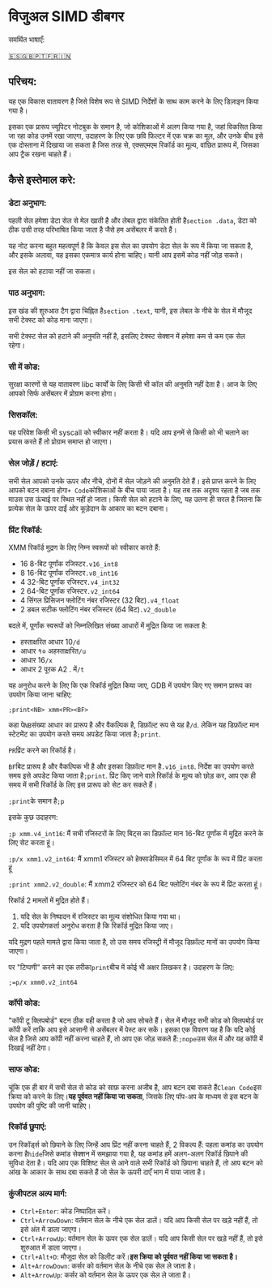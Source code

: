 # विजुअल SIMD डीबगर

समर्थित भाषाएँ:

[🇪🇸](./../README.md)[🇬🇧](./README.en.md)[🇵🇹](./README.pt.md)[🇫🇷](./README.fr.md)[🇮🇳](./README.hi.md)

## परिचय:

यह एक विकास वातावरण है जिसे विशेष रूप से SIMD निर्देशों के साथ काम करने के लिए डिज़ाइन किया गया है।

इसका एक प्रारूप ज्यूपिटर नोटबुक के समान है, जो कोशिकाओं में अलग किया गया है, जहां विकसित किया जा रहा कोड उनमें रखा जाएगा, उदाहरण के लिए एक छवि फिल्टर में एक चक्र का मूल, और उनके बीच इसे एक दोस्ताना में दिखाया जा सकता है जिस तरह से, एक्सएमएम रिकॉर्ड का मूल्य, वांछित प्रारूप में, जिसका आप ट्रैक रखना चाहते हैं।

## कैसे इस्तेमाल करे:

### डेटा अनुभाग:

पहली सेल हमेशा डेटा सेल से मेल खाती है और लेबल द्वारा संकेतित होती है`section .data`, डेटा को ठीक उसी तरह परिभाषित किया जाता है जैसे हम असेंबलर में करते हैं।

यह नोट करना बहुत महत्वपूर्ण है कि केवल इस सेल का उपयोग डेटा सेल के रूप में किया जा सकता है, और इसके अलावा, यह इसका एकमात्र कार्य होना चाहिए। यानी आप इसमें कोड नहीं जोड़ सकते।

इस सेल को हटाया नहीं जा सकता।

### पाठ अनुभाग:

इस खंड की शुरुआत टैग द्वारा चिह्नित है`section .text`, यानी, इस लेबल के नीचे के सेल में मौजूद सभी टेक्स्ट को कोड माना जाएगा।

सभी टेक्स्ट सेल को हटाने की अनुमति नहीं है, इसलिए टेक्स्ट सेक्शन में हमेशा कम से कम एक सेल रहेगा।

### सी में कोड:

सुरक्षा कारणों से यह वातावरण libc कार्यों के लिए किसी भी कॉल की अनुमति नहीं देता है। आज के लिए आपको सिर्फ असेंबलर में प्रोग्राम करना होगा।

### सिसकॉल:

यह परिवेश किसी भी syscall को स्वीकार नहीं करता है। यदि आप इनमें से किसी को भी चलाने का प्रयास करते हैं तो प्रोग्राम समाप्त हो जाएगा।

### सेल जोड़ें / हटाएं:

सभी सेल आपको उनके ऊपर और नीचे, दोनों में सेल जोड़ने की अनुमति देते हैं। इसे प्राप्त करने के लिए आपको बटन दबाना होगा`+ Code`कोशिकाओं के बीच पाया जाता है। यह तब तक अदृश्य रहता है जब तक माउस उस ऊंचाई पर स्थित नहीं हो जाता।
किसी सेल को हटाने के लिए, यह उतना ही सरल है जितना कि प्रत्येक सेल के ऊपर दाईं ओर कूड़ेदान के आकार का बटन दबाना।

### प्रिंट रिकॉर्ड:

XMM रिकॉर्ड मुद्रण के लिए निम्न स्वरूपों को स्वीकार करते हैं:

-   16 8-बिट पूर्णांक रजिस्टर`.v16_int8`
-   8 16-बिट पूर्णांक रजिस्टर`.v8_int16`
-   4 32-बिट पूर्णांक रजिस्टर`.v4_int32`
-   2 64-बिट पूर्णांक रजिस्टर`.v2_int64`
-   4 सिंगल प्रिसिजन फ्लोटिंग नंबर रजिस्टर (32 बिट)`.v4_float`
-   2 डबल सटीक फ्लोटिंग नंबर रजिस्टर (64 बिट)`.v2_double`

बदले में, पूर्णांक स्वरूपों को निम्नलिखित संख्या आधारों में मुद्रित किया जा सकता है:

-   हस्ताक्षरित आधार 10`/d`
-   आधार १० अहस्ताक्षरित`/u`
-   आधार 16`/x`
-   आधार 2 पूरक A2 . में`/t`

यह अनुरोध करने के लिए कि एक रिकॉर्ड मुद्रित किया जाए, GDB में उपयोग किए गए समान प्रारूप का उपयोग किया जाना चाहिए:

`;print<NB> xmm<PR><BF>`

कहा पे`NB`संख्या आधार का प्रारूप है और वैकल्पिक है, डिफ़ॉल्ट रूप से यह है`/d`. लेकिन यह डिफ़ॉल्ट मान स्टेटमेंट का उपयोग करते समय अपडेट किया जाता है`;print`.

`PR`प्रिंट करने का रिकॉर्ड है।

`BF`बिट प्रारूप है और वैकल्पिक भी है और इसका डिफ़ॉल्ट मान है`.v16_int8`. निर्देश का उपयोग करते समय इसे अपडेट किया जाता है`;print`. प्रिंट किए जाने वाले रिकॉर्ड के मूल्य को छोड़ कर, आप एक ही समय में सभी रिकॉर्ड के लिए इस प्रारूप को सेट कर सकते हैं।

`;print`के समान है`;p`

इसके कुछ उदाहरण:

`;p xmm.v4_int16`: मैं सभी रजिस्टरों के लिए बिट्स का डिफ़ॉल्ट मान 16-बिट पूर्णांक में मुद्रित करने के लिए सेट करता हूं।

`;p/x xmm1.v2_int64`: मैं xmm1 रजिस्टर को हेक्साडेसिमल में 64 बिट पूर्णांक के रूप में प्रिंट करता हूं

`;print xmm2.v2_double`: मैं xmm2 रजिस्टर को 64 बिट फ्लोटिंग नंबर के रूप में प्रिंट करता हूं।

रिकॉर्ड 2 मामलों में मुद्रित होते हैं।

1) यदि सेल के निष्पादन में रजिस्टर का मूल्य संशोधित किया गया था।
2) यदि उपयोगकर्ता अनुरोध करता है कि रिकॉर्ड मुद्रित किया जाए।

यदि मुद्रण पहले मामले द्वारा किया जाता है, तो उस समय रजिस्ट्री में मौजूद डिफ़ॉल्ट मानों का उपयोग किया जाएगा।

पर "टिप्पणी" करने का एक तरीका`print`बीच में कोई भी अक्षर लिखकर है। उदाहरण के लिए:

`;=p/x xmm0.v2_int64`

### कॉपी कोड:

"कॉपी टू क्लिपबोर्ड" बटन ठीक वही करता है जो आप सोचते हैं। सेल में मौजूद सभी कोड को क्लिपबोर्ड पर कॉपी करें ताकि आप इसे आसानी से असेंबलर में पेस्ट कर सकें। इसका एक विवरण यह है कि यदि कोई सेल है जिसे आप कॉपी नहीं करना चाहते हैं, तो आप एक जोड़ सकते हैं:`;nope`उस सेल में और यह कॉपी में दिखाई नहीं देगा।

### साफ कोड:

चूंकि एक ही बार में सभी सेल से कोड को साफ़ करना अजीब है, आप बटन दबा सकते हैं`Clean Code`इस क्रिया को करने के लिए।**यह पूर्ववत नहीं किया जा सकता**, जिसके लिए पॉप-अप के माध्यम से इस बटन के उपयोग की पुष्टि की जानी चाहिए।

### रिकॉर्ड छुपाएं:

उन रिकॉर्ड्स को छिपाने के लिए जिन्हें आप प्रिंट नहीं करना चाहते हैं, 2 विकल्प हैं: पहला कमांड का उपयोग करना है`hide`जिसे कमांड सेक्शन में समझाया गया है, यह कमांड हमें अलग-अलग रिकॉर्ड छिपाने की सुविधा देता है। यदि आप एक विशिष्ट सेल से आने वाले सभी रिकॉर्ड को छिपाना चाहते हैं, तो आप बटन को आंख के आकार के साथ दबा सकते हैं जो सेल के ऊपरी दाएँ भाग में पाया जाता है।

### कुंजीपटल अल्प मार्ग:

-   `Ctrl+Enter`: कोड निष्पादित करें।
-   `Ctrl+ArrowDown`: वर्तमान सेल के नीचे एक सेल डालें। यदि आप किसी सेल पर खड़े नहीं हैं, तो इसे अंत में डाला जाएगा।
-   `Ctrl+ArrowUp`: वर्तमान सेल के ऊपर एक सेल डालें। यदि आप किसी सेल पर खड़े नहीं हैं, तो इसे शुरुआत में डाला जाएगा।
-   `Ctrl+Alt+D`: मौजूदा सेल को डिलीट करें।**इस क्रिया को पूर्ववत नहीं किया जा सकता है।**
-   `Alt+ArrowDown`: कर्सर को वर्तमान सेल के नीचे एक सेल ले जाता है।
-   `Alt+ArrowUp`: कर्सर को वर्तमान सेल के ऊपर एक सेल ले जाता है।
